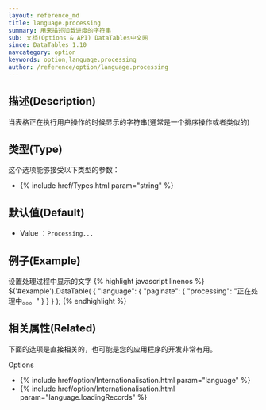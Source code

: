 ```yaml
---
layout: reference_md
title: language.processing
summary: 用来描述加载进度的字符串
sub: 文档(Options & API) DataTables中文网
since: DataTables 1.10
navcategory: option
keywords: option,language.processing
author: /reference/option/language.processing
---
```


## 描述(Description)

当表格正在执行用户操作的时候显示的字符串(通常是一个排序操作或者类似的)


## 类型(Type)
这个选项能够接受以下类型的参数：

- {% include href/Types.html param="string" %}


## 默认值(Default)
- Value ：`Processing...`

 
## 例子(Example)

设置处理过程中显示的文字
{% highlight javascript linenos %}
$('#example').DataTable( {
    "language": {
        "paginate": {
          "processing": "正在处理中。。。"
        }
      }
} );
{% endhighlight %}

 
## 相关属性(Related)
下面的选项是直接相关的，也可能是您的应用程序的开发非常有用。

Options

- {% include href/option/Internationalisation.html param="language" %}
- {% include href/option/Internationalisation.html param="language.loadingRecords" %}